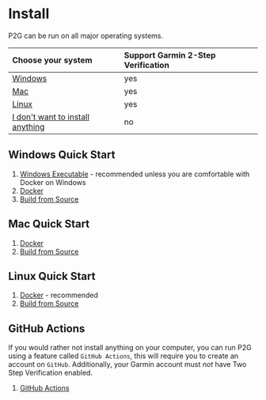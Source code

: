 # Install

P2G can be run on all major operating systems.

| Choose your system | Support Garmin 2-Step Verification |
|:-------------------|:-----------------------------------|
| [Windows](#windows-quick-start) | yes |
| [Mac](#mac-quick-start) | yes |
| [Linux](#linux-quick-start) | yes |
| [I don't want to install anything](#github-actions)| no |

## Windows Quick Start

1. [Windows Executable](windows.md) - recommended unless you are comfortable with Docker on Windows
1. [Docker](docker.md)
1. [Build from Source](source.md)

## Mac Quick Start

1. [Docker](docker.md)
1. [Build from Source](source.md)

## Linux Quick Start

1. [Docker](docker.md) - recommended
1. [Build from Source](source.md)

## GitHub Actions

If you would rather not install anything on your computer, you can run P2G using a feature called `GitHub Actions`, this will require you to create an account on `GitHub`.  Additionally, your Garmin account must *not* have Two Step Verification enabled.

1. [GitHub Actions](github-action.md)
